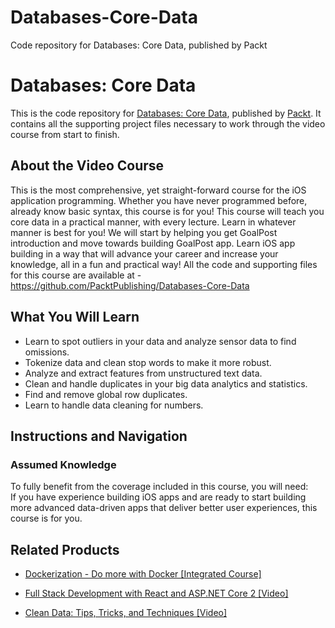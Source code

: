 # Databases-Core-Data
Code repository for Databases: Core Data, published by Packt
# Databases: Core Data
This is the code repository for [Databases: Core Data](https://www.packtpub.com/big-data-and-business-intelligence/clean-data-tips-tricks-and-techniques-video?utm_source=github&utm_medium=repository&utm_campaign=9781789808902), published by [Packt](https://www.packtpub.com/?utm_source=github). It contains all the supporting project files necessary to work through the video course from start to finish.
## About the Video Course
This is the most comprehensive, yet straight-forward course for the iOS application programming. Whether you have never programmed before, already know basic syntax, this course is for you! This course will teach you core data in a practical manner, with every lecture. Learn in whatever manner is best for you! We will start by helping you get GoalPost introduction and move towards building GoalPost app. Learn iOS app building in a way that will advance your career and increase your knowledge, all in a fun and practical way!
All the code and supporting files for this course are available at - https://github.com/PacktPublishing/Databases-Core-Data

<H2>What You Will Learn</H2>
<DIV class=book-info-will-learn-text>
<UL>
<LI>Learn to spot outliers in your data and analyze sensor data to find omissions. 
<LI>Tokenize data and clean stop words to make it more robust. 
<LI>Analyze and extract features from unstructured text data. 
<LI>Clean and handle duplicates in your big data analytics and statistics. 
<LI>Find and remove global row duplicates. 
<LI>Learn to handle data cleaning for numbers. </LI></UL></DIV>

## Instructions and Navigation
### Assumed Knowledge
To fully benefit from the coverage included in this course, you will need:<br/>
If you have experience building iOS apps and are ready to start building more advanced data-driven apps that deliver better user experiences, this course is for you.

    

## Related Products
* [Dockerization - Do more with Docker [Integrated Course]](https://www.packtpub.com/big-data-and-business-intelligence/clean-data-tips-tricks-and-techniques-video?utm_source=github&utm_medium=repository&utm_campaign=9781789808902)

* [Full Stack Development with React and ASP.NET Core 2 [Video]](https://www.packtpub.com/big-data-and-business-intelligence/clean-data-tips-tricks-and-techniques-video?utm_source=github&utm_medium=repository&utm_campaign=9781789808902)

* [Clean Data: Tips, Tricks, and Techniques [Video]](https://www.packtpub.com/big-data-and-business-intelligence/clean-data-tips-tricks-and-techniques-video?utm_source=github&utm_medium=repository&utm_campaign=9781789808902)

